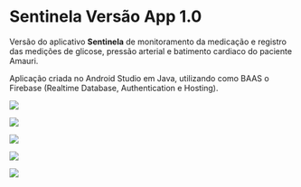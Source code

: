 # Sentinela Versão App 1.0

Versão do aplicativo __Sentinela__ de monitoramento da medicação e registro das medições de glicose, pressão arterial e batimento cardiaco do paciente Amauri.

Aplicação criada no Android Studio em Java, utilizando como BAAS o Firebase (Realtime Database, Authentication e Hosting).

![](/Images/photo1.jpg)

![](/Images/photo2.jpg)

![](/Images/photo3.jpg)

![](/Images/photo4.jpg)

![](/Images/photo5.jpg)
